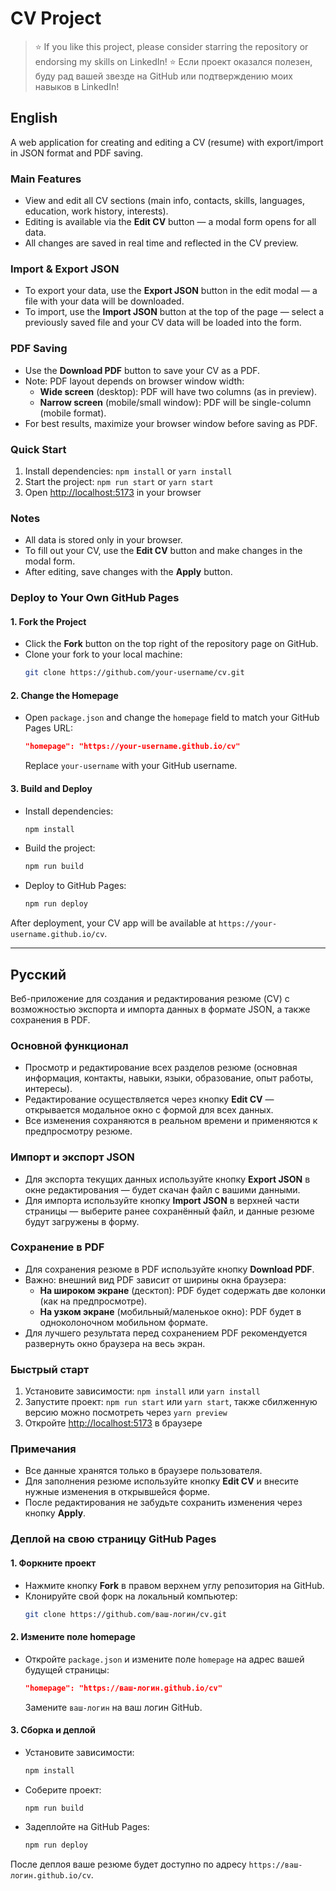 # CV Project

> ⭐ If you like this project, please consider starring the repository or endorsing my skills on LinkedIn!
> ⭐ Если проект оказался полезен, буду рад вашей звезде на GitHub или подтверждению моих навыков в LinkedIn!

## English
A web application for creating and editing a CV (resume) with export/import in JSON format and PDF saving.

### Main Features
- View and edit all CV sections (main info, contacts, skills, languages, education, work history, interests).
- Editing is available via the **Edit CV** button — a modal form opens for all data.
- All changes are saved in real time and reflected in the CV preview.

### Import & Export JSON
- To export your data, use the **Export JSON** button in the edit modal — a file with your data will be downloaded.
- To import, use the **Import JSON** button at the top of the page — select a previously saved file and your CV data will be loaded into the form.

### PDF Saving
- Use the **Download PDF** button to save your CV as a PDF.
- Note: PDF layout depends on browser window width:
  - **Wide screen** (desktop): PDF will have two columns (as in preview).
  - **Narrow screen** (mobile/small window): PDF will be single-column (mobile format).
- For best results, maximize your browser window before saving as PDF.

### Quick Start
1. Install dependencies: `npm install` or `yarn install`
2. Start the project: `npm run start` or `yarn start`
3. Open [http://localhost:5173](http://localhost:5173) in your browser

### Notes
- All data is stored only in your browser.
- To fill out your CV, use the **Edit CV** button and make changes in the modal form.
- After editing, save changes with the **Apply** button.

### Deploy to Your Own GitHub Pages

#### 1. Fork the Project
- Click the **Fork** button on the top right of the repository page on GitHub.
- Clone your fork to your local machine:
  ```sh
  git clone https://github.com/your-username/cv.git
  ```

#### 2. Change the Homepage
- Open `package.json` and change the `homepage` field to match your GitHub Pages URL:
  ```json
  "homepage": "https://your-username.github.io/cv"
  ```
  Replace `your-username` with your GitHub username.

#### 3. Build and Deploy
- Install dependencies:
  ```sh
  npm install
  ```
- Build the project:
  ```sh
  npm run build
  ```
- Deploy to GitHub Pages:
  ```sh
  npm run deploy
  ```

After deployment, your CV app will be available at `https://your-username.github.io/cv`.

---

## Русский
Веб-приложение для создания и редактирования резюме (CV) с возможностью экспорта и импорта данных в формате JSON, а также сохранения в PDF.

### Основной функционал
- Просмотр и редактирование всех разделов резюме (основная информация, контакты, навыки, языки, образование, опыт работы, интересы).
- Редактирование осуществляется через кнопку **Edit CV** — открывается модальное окно с формой для всех данных.
- Все изменения сохраняются в реальном времени и применяются к предпросмотру резюме.

### Импорт и экспорт JSON
- Для экспорта текущих данных используйте кнопку **Export JSON** в окне редактирования — будет скачан файл с вашими данными.
- Для импорта используйте кнопку **Import JSON** в верхней части страницы — выберите ранее сохранённый файл, и данные резюме будут загружены в форму.

### Сохранение в PDF
- Для сохранения резюме в PDF используйте кнопку **Download PDF**.
- Важно: внешний вид PDF зависит от ширины окна браузера:
  - **На широком экране** (десктоп): PDF будет содержать две колонки (как на предпросмотре).
  - **На узком экране** (мобильный/маленькое окно): PDF будет в одноколоночном мобильном формате.
- Для лучшего результата перед сохранением PDF рекомендуется развернуть окно браузера на весь экран.

### Быстрый старт
1. Установите зависимости: `npm install` или `yarn install`
2. Запустите проект: `npm run start` или `yarn start`, также сбилженную версию можно посмотреть через `yarn preview`
3. Откройте [http://localhost:5173](http://localhost:5173) в браузере

### Примечания
- Все данные хранятся только в браузере пользователя.
- Для заполнения резюме используйте кнопку **Edit CV** и внесите нужные изменения в открывшейся форме.
- После редактирования не забудьте сохранить изменения через кнопку **Apply**.

### Деплой на свою страницу GitHub Pages

#### 1. Форкните проект
- Нажмите кнопку **Fork** в правом верхнем углу репозитория на GitHub.
- Клонируйте свой форк на локальный компьютер:
  ```sh
  git clone https://github.com/ваш-логин/cv.git
  ```

#### 2. Измените поле homepage
- Откройте `package.json` и измените поле `homepage` на адрес вашей будущей страницы:
  ```json
  "homepage": "https://ваш-логин.github.io/cv"
  ```
  Замените `ваш-логин` на ваш логин GitHub.

#### 3. Сборка и деплой
- Установите зависимости:
  ```sh
  npm install
  ```
- Соберите проект:
  ```sh
  npm run build
  ```
- Задеплойте на GitHub Pages:
  ```sh
  npm run deploy
  ```

После деплоя ваше резюме будет доступно по адресу `https://ваш-логин.github.io/cv`.
